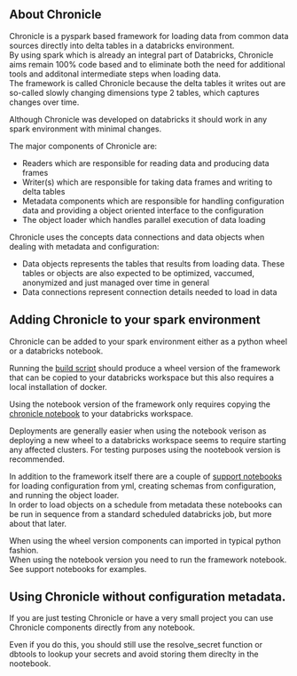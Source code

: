 ## About Chronicle

Chronicle is a pyspark based framework for loading data from common data sources directly into delta tables in a databricks environment.  
By using spark which is already an integral part of Databricks, Chronicle aims remain 100% code based and to eliminate both the need for additional tools and additonal intermediate steps when loading data.  
The framework is called Chronicle because the delta tables it writes out are so-called slowly changing dimensions type 2 tables, which captures changes over time.  

Although Chronicle was developed on databricks it should work in any spark environment with minimal changes.  

The major components of Chronicle are:
- Readers which are responsible for reading data and producing data frames
- Writer(s) which are responsible for taking data frames and writing to delta tables
- Metadata components which are responsible for handling configuration data and providing a object oriented interface to the configuration
- The object loader which handles parallel execution of data loading

Chronicle uses the concepts data connections and data objects when dealing with metadata and configuration:
- Data objects represents the tables that results from loading data. These tables or objects are also expected to be optimized, vaccumed, anonymized and just managed over time in general
- Data connections represent connection details needed to load in data


## Adding Chronicle to your spark environment

Chronicle can be added to your spark environment either as a python wheel or a databricks notebook.

Running the [build script](build/build.sh) should produce a wheel version of the framework that can be copied to your databricks workspace but this also requires a local installation of docker.  

Using the notebook version of the framework only requires copying the [chronicle notebook](library/chronicle.py) to your databricks workspace.  

Deployments are generally easier when using the notebook verison as deploying a new wheel to a databricks workspace seems to require starting any affected clusters.
For testing purposes using the nootebook version is recommended.  


In addition to the framework itself there are a couple of [support notebooks](library/) for loading configuration from yml, creating schemas from configuration, and running the object loader.  
In order to load objects on a schedule from metadata these notebooks can be run in sequence from a standard scheduled databricks job, but more about that later.  

When using the wheel version components can imported in typical python fashion.  
When using the notebook version you need to run the framework notebook.  
See support notebooks for examples.


## Using Chronicle without configuration metadata.

If you are just testing Chronicle or have a very small project you can use Chronicle components directly from any notebook.  

Even if you do this, you should still use the resolve_secret function or dbtools to lookup your secrets and avoid storing them direclty in the nootebook.  

